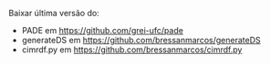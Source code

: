 Baixar última versão do:

- PADE em https://github.com/grei-ufc/pade
- generateDS em https://github.com/bressanmarcos/generateDS
- cimrdf.py em https://github.com/bressanmarcos/cimrdf.py

